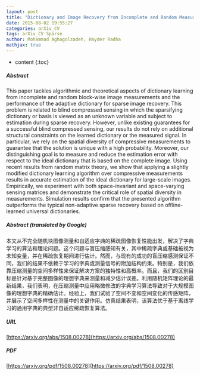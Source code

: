 ```yaml
---
layout: post
title: "Dictionary and Image Recovery from Incomplete and Random Measurements"
date: 2015-08-02 19:55:27
categories: arXiv_CV
tags: arXiv_CV Sparse
author: Mohammad Aghagolzadeh, Hayder Radha
mathjax: true
---
```


* content
{:toc}

##### Abstract
This paper tackles algorithmic and theoretical aspects of dictionary learning from incomplete and random block-wise image measurements and the performance of the adaptive dictionary for sparse image recovery. This problem is related to blind compressed sensing in which the sparsifying dictionary or basis is viewed as an unknown variable and subject to estimation during sparse recovery. However, unlike existing guarantees for a successful blind compressed sensing, our results do not rely on additional structural constraints on the learned dictionary or the measured signal. In particular, we rely on the spatial diversity of compressive measurements to guarantee that the solution is unique with a high probability. Moreover, our distinguishing goal is to measure and reduce the estimation error with respect to the ideal dictionary that is based on the complete image. Using recent results from random matrix theory, we show that applying a slightly modified dictionary learning algorithm over compressive measurements results in accurate estimation of the ideal dictionary for large-scale images. Empirically, we experiment with both space-invariant and space-varying sensing matrices and demonstrate the critical role of spatial diversity in measurements. Simulation results confirm that the presented algorithm outperforms the typical non-adaptive sparse recovery based on offline-learned universal dictionaries.

##### Abstract (translated by Google)
本文从不完全随机块图像测量和自适应字典的稀疏图像恢复性能出发，解决了字典学习的算法和理论问题。这个问题与盲压缩感知有关，其中稀疏字典或基础被视为未知变量，并在稀疏恢复期间进行估计。然而，与现有的成功的盲压缩感测保证不同，我们的结果不依赖于学习的字典或测量信号的附加结构约束。特别是，我们依靠压缩测量的空间多样性来保证解决方案的独特性和高概率。而且，我们的区别目标是针对基于完整图像的理想字典来测量和减少估计误差。利用随机矩阵理论的最新结果，我们表明，在压缩测量中应用略微修改的字典学习算法导致对于大规模图像的理想字典的精确估计。经验上，我们试验了空间不变和空间变化的传感矩阵，并展示了空间多样性在测量中的关键作用。仿真结果表明，该算法优于基于离线学习的通用字典的典型非自适应稀疏恢复算法。

##### URL
[https://arxiv.org/abs/1508.00278](https://arxiv.org/abs/1508.00278)

##### PDF
[https://arxiv.org/pdf/1508.00278](https://arxiv.org/pdf/1508.00278)

